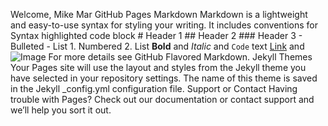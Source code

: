    Welcome, Mike Mar GitHub Pages
Markdown
Markdown is a lightweight and easy-to-use syntax for styling your writing. It includes conventions for
Syntax highlighted code block # Header 1 ## Header 2 ### Header 3 - Bulleted - List 1. Numbered 2. List **Bold** and _Italic_ and `Code` text [Link](url) and ![Image](src)
For more details see GitHub Flavored Markdown.
Jekyll Themes
Your Pages site will use the layout and styles from the Jekyll theme you have selected in your repository settings. The name of this theme is saved in the Jekyll _config.yml configuration file.
Support or Contact
Having trouble with Pages? Check out our documentation or contact support and we’ll help you sort it out.
